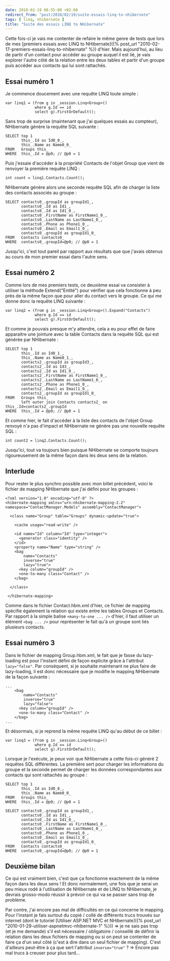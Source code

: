 ```yaml
---
date: 2010-02-19 08:55:00 +02:00
redirect_from: "post/2010/02/19/suite-essais-linq-to-nhibernate"
tags: [ linq, nhibernate ]
title: "Suite des essais LINQ to NHibernate"
---
```


Cette fois-ci je vais me contenter de refaire le même genre de tests que
lors de mes [premiers essais avec LINQ to NHibernate]({% post_url "2010-02-17-premiers-essais-linq-to-nhibernate" %}) d'hier. Mais
aujourd'hui, au lieu de partir d'un contact pour accéder au groupe auquel il
est lié, je vais explorer l'autre côté de la relation entre les deux tables et
partir d'un groupe puis accéder aux contacts qui lui sont rattachés.

## Essai numéro 1

Je commence doucement avec une requête LINQ toute simple :

```
var linq1 = (from g in _session.Linq<Group>()
             where g.Id == id
             select g).FirstOrDefault();
```

Sans trop de surprise (maintenant que j'ai quelques essais au compteur),
NHibernate génère la requête SQL suivante :

```
SELECT top 1
       this_.Id as Id0_0_,
       this_.Name as Name0_0_
FROM   Groups this_
WHERE  this_.Id = @p0; // @p0 = 1
```

Puis j'essaie d'accéder à la propriété Contacts de l'objet Group que vient
de renvoyer la première requête LINQ :

```
int count = linq1.Contacts.Count();
```

NHibernate génère alors une seconde requête SQL afin de charger la liste des
contacts associés au groupe :

```
SELECT contacts0_.groupId as groupId1_,
       contacts0_.Id as Id1_,
       contacts0_.Id as Id1_0_,
       contacts0_.FirstName as FirstName1_0_,
       contacts0_.LastName as LastName1_0_,
       contacts0_.Phone as Phone1_0_,
       contacts0_.Email as Email1_0_,
       contacts0_.groupId as groupId1_0_
FROM   Contacts contacts0_
WHERE  contacts0_.groupId=@p0; // @p0 = 1
```

Jusqu'ici, c'est tout pareil par rapport aux résultats que que j'avais
obtenus au cours de mon premier essai dans l'autre sens.

## Essai numéro 2

Comme lors de mes premiers tests, ce deuxième essai va consister à utiliser
la méthode Extend("Entité") pour vérifier que cela fonctionne à peu près de la
même façon que pour aller du contact vers le groupe. Ce qui me donne donc la
requête LINQ suivante :

```
var linq2 = (from g in _session.Linq<Group>().Expand("Contacts")
             where g.Id == id
             select g).FirstOrDefault();
```

Et comme je pouvais presque m'y attendre, cela a eu pour effet de faire
apparaitre une jointure avec la table Contacts dans la requête SQL qui est
générée par NHibernate :

```
SELECT top 1
       this_.Id as Id0_1_,
       this_.Name as Name0_1_,
       contacts2_.groupId as groupId3_,
       contacts2_.Id as Id3_,
       contacts2_.Id as Id1_0_,
       contacts2_.FirstName as FirstName1_0_,
       contacts2_.LastName as LastName1_0_,
       contacts2_.Phone as Phone1_0_,
       contacts2_.Email as Email1_0_,
       contacts2_.groupId as groupId1_0_
FROM   Groups this_
       left outer join Contacts contacts2_ on this_.Id=contacts2_.groupId
WHERE  this_.Id = @p0; // @p0 = 1
```

Et comme hier, le fait d'accéder à la liste des contacts de l'objet Group
renvoyé n'a pas d'impact et NHibernate ne génère pas une nouvelle requête
SQL :

```
int count2 = linq2.Contacts.Count();
```

Jusqu'ici, tout va toujours bien puisque NHibernate se comporte toujours
rigoureusement de la même façon dans les deux sens de la relation.

## Interlude

Pour rester le plus synchro possible avec mon billet précédent, voici le
fichier de mapping NHibernate que j'ai défini pour les groupes :

```
<?xml version="1.0" encoding="utf-8" ?>
<hibernate-mapping xmlns="urn:nhibernate-mapping-2.2" namespace="ContactManager.Models" assembly="ContactManager">

  <class name="Group" table="Groups" dynamic-update="true">

    <cache usage="read-write" />

    <id name="Id" column="Id" type="integer">
      <generator class="identity" />
    </id>
    <property name="Name" type="string" />
    <bag
        name="Contacts"
        inverse="true"
        lazy="true">
      <key column="groupId" />
      <one-to-many class="Contact" />
    </bag>

  </class>

 </hibernate-mapping>
```

Comme dans le fichier Contact.hbm.xml d'hier, ce fichier de mapping spécifie
également la relation qui existe entre les tables Groups et Contacts. Par
rapport à la simple balise `<many-to-one ... />` d'hier, il
faut utiliser un élément `<bag ... />` pour représenter le
fait qu'à un groupe sont liés plusieurs contacts.

## Essai numéro 3

Dans le fichier de mapping Group.hbm.xml, le fait que je fasse du
lazy-loading est pour l'instant défini de façon explicite grâce à l'attribut
`lazy="false"`. Par conséquent, si je souhaite maintenant ne plus
faire de lazy-loading, il est donc nécessaire que je modifie le mapping
NHibernate de la façon suivante :

```
...
    <bag
        name="Contacts"
        inverse="true"
        lazy="false">
      <key column="groupId" />
      <one-to-many class="Contact" />
    </bag>
...
```

Et désormais, si je reprend la même requête LINQ qu'au début de ce
billet :

```
var linq3 = (from g in _session.Linq<Group>()
             where g.Id == id
             select g).FirstOrDefault();
```

Lorsque je l'exécute, je peux voir que NHibernate a cette fois-ci généré 2
requêtes SQL différentes. La première sert pour charger les informations du
groupe et la seconde permet de charger les données correspondantes aux contacts
qui sont rattachés au groupe :

```
SELECT top 1
       this_.Id as Id0_0_,
       this_.Name as Name0_0_
FROM   Groups this_
WHERE  this_.Id = @p0; // @p0 = 1

SELECT contacts0_.groupId as groupId1_,
       contacts0_.Id as Id1_,
       contacts0_.Id as Id1_0_,
       contacts0_.FirstName as FirstName1_0_,
       contacts0_.LastName as LastName1_0_,
       contacts0_.Phone as Phone1_0_,
       contacts0_.Email as Email1_0_,
       contacts0_.groupId as groupId1_0_
FROM   Contacts contacts0_
WHERE  contacts0_.groupId=@p0; // @p0 = 1
```

## Deuxième bilan

Ce qui est vraiment bien, c'est que ça fonctionne exactement de la même
façon dans les deux sens ! Et donc normalement, une fois que je serai un
peu mieux rodé à l'utilisation de NHibernate et de LINQ to NHibernate, je
devrais grosso-modo réussir à prévoir ce qui va se passer sans trop de
problème.

Par contre, j'ai encore pas mal de difficultés en ce qui concerne le
mapping. Pour l'instant je fais surtout du copié / collé de différents trucs
trouvés sur internet (dont le tutoriel [Utiliser ASP.NET MVC et NHibernate]({% post_url "2010-01-29-utiliser-aspnetmvc-nhibernate-1" %})) => je ne sais pas trop
(et je me demande) s'il est nécessaire / obligatoire / conseillé de définir la
relation dans les deux fichiers de mapping ou si on peut se contenter de faire
ça d'un seul côté (c'est à dire dans un seul fichier de mapping). C'est
d'ailleurs peut-être à ça que sert l'attribut
`inverse="true"` ? => Encore pas mal trucs à creuser pour
plus tard...
